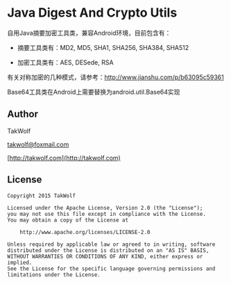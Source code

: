 # Java Digest And Crypto Utils #

自用Java摘要加密工具类，兼容Android环境，目前包含有：

- 摘要工具类有：MD2, MD5, SHA1, SHA256, SHA384, SHA512

- 加密工具类有：AES, DESede, RSA

有关对称加密的几种模式，请参考：http://www.jianshu.com/p/b63095c59361

Base64工具类在Android上需要替换为android.util.Base64实现

## Author ##

TakWolf

[takwolf@foxmail.com](mailto:takwolf@foxmail.com)

[http://takwolf.com](http://takwolf.com)

## License ##

```
Copyright 2015 TakWolf

Licensed under the Apache License, Version 2.0 (the "License");
you may not use this file except in compliance with the License.
You may obtain a copy of the License at

    http://www.apache.org/licenses/LICENSE-2.0

Unless required by applicable law or agreed to in writing, software
distributed under the License is distributed on an "AS IS" BASIS,
WITHOUT WARRANTIES OR CONDITIONS OF ANY KIND, either express or implied.
See the License for the specific language governing permissions and
limitations under the License.
```
